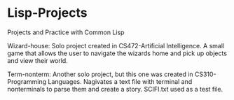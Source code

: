 Lisp-Projects
=============

Projects and Practice with Common Lisp

Wizard-house: Solo project created in CS472-Artificial Intelligence. A small game that allows the user to navigate the wizards home and pick up objects and view their world.

Term-nonterm: Another solo project, but this one was created in CS310-Programming Languages.  Nagivates a text file with terminal and nonterminals to parse them and create a story. SCIFI.txt used as a test file.
